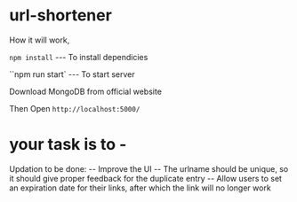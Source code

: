 # url-shortener

How it will work,

`npm install` --- To install dependicies

``npm run start` --- To start server

Download MongoDB from official website

Then Open
`http://localhost:5000/`

# your task is to -

Updation to be done:
-- Improve the UI
-- The urlname should be unique, so it should give proper feedback for the duplicate entry
-- Allow users to set an expiration date for their links, after which the link will no longer work
